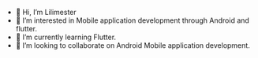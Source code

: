 - 👋 Hi, I’m Lilimester
- 👀 I’m interested in Mobile application development through Android and flutter.
- 🌱 I’m currently learning Flutter.
- 💞️ I’m looking to collaborate on Android Mobile application development.

<!---
Lilimester/Lilimester is a ✨ special ✨ repository because its `README.md` (this file) appears on your GitHub profile.
You can click the Preview link to take a look at your changes.
--->
